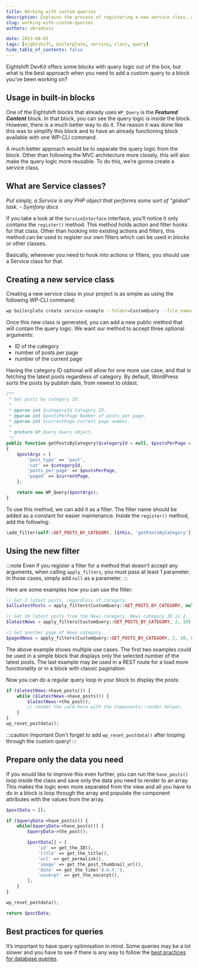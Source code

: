 ```yaml
---
title: Working with custom queries
description: Explains the process of registering a new service class, adding a custom query and using it in a block.
slug: working-with-custom-queries
authors: obradovic

date: 2023-08-01
tags: [eightshift, boilerplate, service, class, query]
hide_table_of_contents: false
---
```


Eightshift DevKit offers some blocks with query logic out of the box, but what is the best approach when you need to add a custom query to a block you’ve been working on?
<!--truncate-->

## Usage in built-in blocks

One of the Eightshift blocks that already uses `WP_Query` is the ***Featured Content*** block. In that block, you can see the query logic is inside the block. However, there is a much better way to do it. The reason it was done like this was to simplify this block and to have an already functioning block available with one WP-CLI command.

A much better approach would be to separate the query logic from the block. Other than following the MVC architecture more closely, this will also make the query logic more reusable. To do this, we’re gonna create a service class.

## What are Service classes?

*Put simply, a Service is any PHP object that performs some sort of "global" task. - Symfony docs*

If you take a look at the `ServiceInterface` interface, you’ll notice it only contains the `register()` method. This method holds action and filter hooks for that class. Other than hooking into existing actions and filters, this method can be used to register our own filters which can be used in blocks or other classes.

Basically, whenever you need to hook into actions or filters, you should use a Service class for that.

## Creating a new service class

Creating a new service class in your project is as simple as using the following WP-CLI command:

```bash
wp boilerplate create service-example --folder=CustomQuery --file_name=CustomQuery
```

Once this new class is generated, you can add a new public method that will contain the query logic. We want our method to accept three optional arguments:

- ID of the category
- number of posts per page
- number of the current page

Having the category ID optional will allow for one more use case, and that is fetching the latest posts regardless of category. By default, WordPress sorts the posts by publish date, from newest to oldest.

```php
/**
 * Get posts by category ID.
 *
 * @param int $categoryId Category ID.
 * @param int $postsPerPage Number of posts per page.
 * @param int $currentPage Current page number.
 *
 * @return WP_Query Query object.
 */
public function getPostsByCategory($categoryId = null, $postsPerPage = 3, $currentPage = 1): WP_Query
{
	$postArgs = [
		'post_type' => 'post',
		'cat' => $categoryId,
		'posts_per_page' => $postsPerPage,
		'paged' => $currentPage,
	];

	return new WP_Query($postArgs);
}
```

To use this method, we can add it as a filter. The filter name should be added as a constant for easier maintenance. Inside the `register()` method, add the following:

```php
\add_filter(self::GET_POSTS_BY_CATEGORY, [$this, 'getPostsByCategory'], 10, 3);
```

## Using the new filter

:::note
Even if you register a filter for a method that doesn’t accept any arguments, when calling `apply_filters`, you must pass at least 1 parameter. In those cases, simply add `null` as a parameter.
:::

Here are some examples how you can use the filter:

```php
// Get 3 latest posts, regardless of category.
$allLatestPosts = apply_filters(CustomQuery::GET_POSTS_BY_CATEGORY, null);

// Get 10 latest posts from the News category. News category ID is 2.
$latestNews = apply_filters(CustomQuery::GET_POSTS_BY_CATEGORY, 2, 10);

// Get another page of News category.
$pagedNews = apply_filters(CustomQuery::GET_POSTS_BY_CATEGORY, 2, 10, $currentPage);
```

The above example shows multiple use cases. The first two examples could be used in a simple block that displays only the selected number of the latest posts. The last example may be used in a REST route for a load more functionality or in a block with classic pagination.

Now you can do a regular query loop in your block to display the posts:

```php
if ($latestNews->have_posts()) {
	while ($latestNews->have_posts()) {
		$latestNews->the_post();
		// render the card here with the Components::render helper.
	}
}
wp_reset_postdata();
```

:::caution Important
Don't forget to add `wp_reset_postdata()` after looping through the custom query!
:::

## Prepare only the data you need

If you would like to improve this even further, you can run the `have_posts()` loop inside the class and save only the data you need to render to an array. This makes the logic even more separated from the view and all you have to do in a block is loop through the array and populate the component attributes with the values from the array.

```php
$postData = [];

if ($queryData->have_posts()) {
	while($queryData->have_posts()) {
		$queryData->the_post();

		$postData[] = [
			'id' => get_the_ID(),
			'title' => get_the_title(),
			'url' => get_permalink(),
			'image' => get_the_post_thumbnail_url(),
			'date' => get_the_time('d.m.Y.'),
			'excerpt' => get_the_excerpt(),
		];
	}
}

wp_reset_postdata();

return $postData;
```

## Best practices for queries

It’s important to have query optimisation in mind. Some queries may be a lot slower and you have to see if there is any way to follow the [best practices for database queries](https://infinum.com/handbook/wordpress/coding-standards/php-coding-standards/database-queries).
